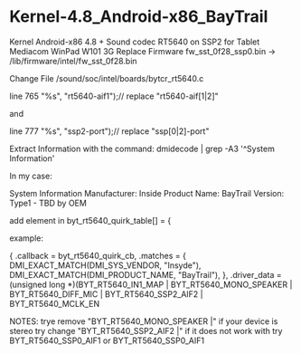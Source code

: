 # Kernel-4.8_Android-x86_BayTrail
Kernel Android-x86 4.8 + Sound codec RT5640 on SSP2
for Tablet Mediacom WinPad W101 3G
Replace Firmware  fw_sst_0f28_ssp0.bin -> /lib/firmware/intel/fw_sst_0f28.bin


Change File /sound/soc/intel/boards/bytcr_rt5640.c

line
765		"%s", "rt5640-aif1");// replace "rt5640-aif[1|2]" 

and

line
777		"%s", "ssp2-port");// replace "ssp[0|2]-port"


Extract Information with the command:	dmidecode | grep -A3 '^System Information'

In my case:

 System Information
	Manufacturer: Inside
	Product Name: BayTrail
	Version: Type1 - TBD by OEM


add element in  byt_rt5640_quirk_table[] = {

example:

{
	.callback = byt_rt5640_quirk_cb,
	.matches = {
	    DMI_EXACT_MATCH(DMI_SYS_VENDOR, "Insyde"),
	    DMI_EXACT_MATCH(DMI_PRODUCT_NAME, "BayTrail"),
	},
	.driver_data = (unsigned long *)(BYT_RT5640_IN1_MAP |
				 	 BYT_RT5640_MONO_SPEAKER |
				 	 BYT_RT5640_DIFF_MIC |
					 BYT_RT5640_SSP2_AIF2 |
					 BYT_RT5640_MCLK_EN
			


NOTES:
trye remove "BYT_RT5640_MONO_SPEAKER |"		if your device is stereo
try change  "BYT_RT5640_SSP2_AIF2 |"		if it does not work with try BYT_RT5640_SSP0_AIF1 or BYT_RT5640_SSP0_AIF1

